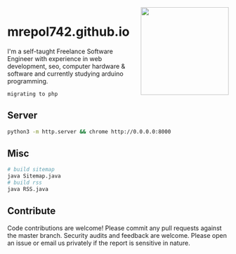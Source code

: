 <img src="https://media2.giphy.com/media/2ikwIgNrmPZICNmRyX/200w.gif?cid=6c09b952zcomyf1rulliuonn48087xefmpnyc9nxkrp8uyor&ep=v1_gifs_search&rid=200w.gif&ct=g" align="right" width="200px"/>

# mrepol742.github.io
I'm a self-taught Freelance Software Engineer with experience in web development, seo, computer hardware & software and currently studying arduino programming.

`migrating to php`

## Server
```bash
python3 -m http.server && chrome http://0.0.0.0:8000
```

## Misc
```bash
# build sitemap
java Sitemap.java
# build rss
java RSS.java
```

## Contribute
Code contributions are welcome! Please commit any pull requests against the master branch. Security audits and feedback are welcome. Please open an issue or email us privately if the report is sensitive in nature.
<br clear="left"/>
